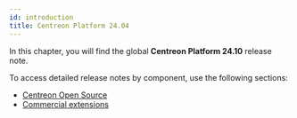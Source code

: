 ```yaml
---
id: introduction
title: Centreon Platform 24.04
---
```


In this chapter, you will find the global **Centreon Platform 24.10** release note.

To access detailed release notes by component, use the following sections:

- [Centreon Open Source](centreon-os.mdx)
- [Commercial extensions](centreon-commercial-extensions.mdx)
